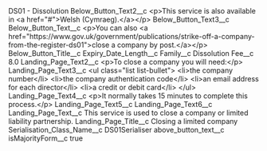 <?xml version="1.0" encoding="UTF-8"?>
<CustomMetadata xmlns="http://soap.sforce.com/2006/04/metadata" xmlns:xsi="http://www.w3.org/2001/XMLSchema-instance" xmlns:xsd="http://www.w3.org/2001/XMLSchema">
    <label>DS01 - Dissolution</label>
    <values>
        <field>Below_Button_Text2__c</field>
        <value xsi:type="xsd:string">&lt;p&gt;This service is also available in &lt;a href=&quot;#&quot;&gt;Welsh (Cymraeg).&lt;/a&gt;&lt;/p&gt;</value>
    </values>
    <values>
        <field>Below_Button_Text3__c</field>
        <value xsi:nil="true"/>
    </values>
    <values>
        <field>Below_Button_Text__c</field>
        <value xsi:type="xsd:string">&lt;p&gt;You can also &lt;a href=&quot;https://www.gov.uk/government/publications/strike-off-a-company-from-the-register-ds01&quot;&gt;close a company by post.&lt;/a&gt;&lt;/p&gt;</value>
    </values>
    <values>
        <field>Below_Button_Title__c</field>
        <value xsi:nil="true"/>
    </values>
    <values>
        <field>Expiry_Date_Length__c</field>
        <value xsi:nil="true"/>
    </values>
    <values>
        <field>Family__c</field>
        <value xsi:type="xsd:string">Dissolution</value>
    </values>
    <values>
        <field>Fee__c</field>
        <value xsi:type="xsd:double">8.0</value>
    </values>
    <values>
        <field>Landing_Page_Text2__c</field>
        <value xsi:type="xsd:string">&lt;p&gt;To close a company you will need:&lt;/p&gt;</value>
    </values>
    <values>
        <field>Landing_Page_Text3__c</field>
        <value xsi:type="xsd:string">&lt;ul class=&quot;list list-bullet&quot;&gt;
        &lt;li&gt;the company number&lt;/li&gt;
        &lt;li&gt;the company authentication code&lt;/li&gt;
        &lt;li&gt;an email address for each director&lt;/li&gt;
        &lt;li&gt;a credit or debit card&lt;/li&gt;
      &lt;/ul&gt;</value>
    </values>
    <values>
        <field>Landing_Page_Text4__c</field>
        <value xsi:type="xsd:string">&lt;p&gt;It normally takes 15 minutes to complete this process.&lt;/p&gt;</value>
    </values>
    <values>
        <field>Landing_Page_Text5__c</field>
        <value xsi:nil="true"/>
    </values>
    <values>
        <field>Landing_Page_Text6__c</field>
        <value xsi:nil="true"/>
    </values>
    <values>
        <field>Landing_Page_Text__c</field>
        <value xsi:type="xsd:string">This service is used to close a company or limited liability partnership.</value>
    </values>
    <values>
        <field>Landing_Page_Title__c</field>
        <value xsi:type="xsd:string">Closing a limited company</value>
    </values>
    <values>
        <field>Serialisation_Class_Name__c</field>
        <value xsi:type="xsd:string">DS01Serialiser</value>
    </values>
    <values>
        <field>above_button_text__c</field>
        <value xsi:nil="true"/>
    </values>
    <values>
        <field>isMajorityForm__c</field>
        <value xsi:type="xsd:boolean">true</value>
    </values>
</CustomMetadata>
